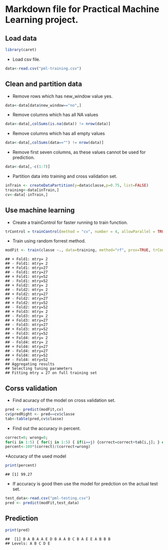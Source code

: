 Markdown file for Practical Machine Learning project.
=====================================================


Load data
---------

```r
library(caret)
```
* Load csv file.

```r
data<-read.csv("pml-training.csv")
```
Clean and partition data
-----------------------
* Remove rows which has new_window value yes.

```r
data<-data[data$new_window=="no",]
```
* Remove columns which has all NA values

```r
data<-data[,colSums(is.na(data)) != nrow(data)]
```
* Remove columns which has all empty values

```r
data<-data[,colSums(data=="") != nrow(data)]
```
* Remove first seven columns, as these values cannot be used for prediction.

```r
data<-data[,-c(1:7)]
```
* Partition data into training and cross validation set.

```r
inTrain <- createDataPartition(y=data$classe,p=0.75, list=FALSE)
training<-data[inTrain,]
cv<-data[-inTrain,]
```
Use machine learning
--------------------
* Create a trainControl for faster running to train function.

```r
trControl = trainControl(method = "cv", number = 4, allowParallel = TRUE,verboseIter = TRUE)
```
* Train using random forrest method.

```r
modFit <- train(classe ~., data=training, method="rf", prox=TRUE, trControl=trControl)
```

```
## + Fold1: mtry= 2 
## - Fold1: mtry= 2 
## + Fold1: mtry=27 
## - Fold1: mtry=27 
## + Fold1: mtry=52 
## - Fold1: mtry=52 
## + Fold2: mtry= 2 
## - Fold2: mtry= 2 
## + Fold2: mtry=27 
## - Fold2: mtry=27 
## + Fold2: mtry=52 
## - Fold2: mtry=52 
## + Fold3: mtry= 2 
## - Fold3: mtry= 2 
## + Fold3: mtry=27 
## - Fold3: mtry=27 
## + Fold3: mtry=52 
## - Fold3: mtry=52 
## + Fold4: mtry= 2 
## - Fold4: mtry= 2 
## + Fold4: mtry=27 
## - Fold4: mtry=27 
## + Fold4: mtry=52 
## - Fold4: mtry=52 
## Aggregating results
## Selecting tuning parameters
## Fitting mtry = 27 on full training set
```
Corss validation
----------------
* Find acuracy of the model on cross validation set.

```r
pred <- predict(modFit,cv)
cv$predRight <- pred==cv$classe
tab<-table(pred,cv$classe)
```
* Find out the accuracy in percent.

```r
correct=0; wrong=0;
for(i in 1:5) { for(j in 1:5) { if(i==j) {correct=correct+tab[i,j]; } else {wrong=wrong+tab[i,j];} } }
percent<-100*(correct)/(correct+wrong)
```
*Accuracy of the used model


```r
print(percent)	
```

```
## [1] 99.27
```
* If accuracy is good then use the model for predction on the actual test set.

```r
test_data<-read.csv("pml-testing.csv")
pred <- predict(modFit,test_data)
```
Prediction 
----------

```r
print(pred)
```

```
##  [1] B A B A A E D B A A B C B A E E A B B B
## Levels: A B C D E
```
